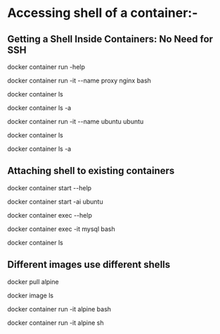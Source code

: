 # Accessing shell of a container:-

## Getting a Shell Inside Containers: No Need for SSH

docker container run -help

docker container run -it --name proxy nginx bash

docker container ls

docker container ls -a

docker container run -it --name ubuntu ubuntu

docker container ls

docker container ls -a

## Attaching shell to existing containers

docker container start --help

docker container start -ai ubuntu

docker container exec --help

docker container exec -it mysql bash

docker container ls


## Different images use different shells

docker pull alpine

docker image ls

docker container run -it alpine bash

docker container run -it alpine sh
